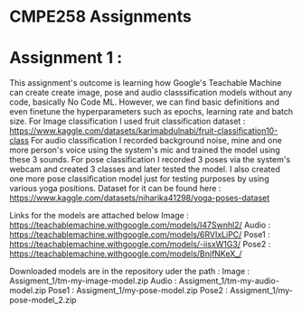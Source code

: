 # CMPE258 Assignments

# Assignment 1 : 
 This assignment's outcome is learning how Google's Teachable Machine can create create image, pose and audio classsification models without any code, basically No Code ML. However, we can find basic definitions and even finetune the hyperparameters such as epochs, learning rate and batch size. 
For Image classification I used fruit classification dataset : https://www.kaggle.com/datasets/karimabdulnabi/fruit-classification10-class
For audio classification I recorded background noise, mine and one more person's voice using the system's mic and trained the model using these 3 sounds. 
For pose classification I recorded 3 poses via the system's webcam and created 3 classes and later tested the model. 
I also created one more pose classification model just for testing purposes by using various yoga positions. Dataset for it can be found here : https://www.kaggle.com/datasets/niharika41298/yoga-poses-dataset

Links for the models are attached below
Image : https://teachablemachine.withgoogle.com/models/I47Swnhl2/
Audio : https://teachablemachine.withgoogle.com/models/6RVIxLiPC/
Pose1 : https://teachablemachine.withgoogle.com/models/-iisxW1G3/
Pose2 : https://teachablemachine.withgoogle.com/models/BnjfNKeX_/

Downloaded models are in the repository uder the path : 
Image : Assigment_1/tm-my-image-model.zip
Audio : Assigment_1/tm-my-audio-model.zip
Pose1 : Assigment_1/my-pose-model.zip
Pose2 : Assigment_1/my-pose-model_2.zip
